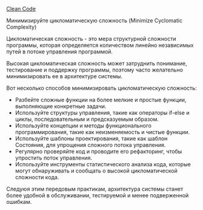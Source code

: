[Clean Code](/docs/SoftwareDesign&Architecture/CleanCode/CleanCode.md)

Минимизируйте цикломатическую сложность  (Minimize Cyclomatic Complexity)

Цикломатическая сложность - это мера структурной сложности программы, которая определяется количеством линейно независимых путей в потоке управления программой.

Высокая цикломатическая сложность может затруднить понимание, тестирование и поддержку программы, поэтому часто желательно минимизировать ее в архитектуре системы.

Вот несколько способов минимизировать цикломатическую сложность:
 - Разбейте сложные функции на более мелкие и простые функции, выполняющие конкретные задачи.
 - Используйте структуры управления, такие как  операторы if-else и циклы, последовательным и предсказуемым образом.
 - Используйте концепции и методы функционального программирования, такие как неизменяемость и чистые функции.
 - Используйте шаблоны проектирования, такие как шаблон Состояния, для упрощения сложного потока управления.
 - Регулярно проверяйте код и проводите его рефакторинг, чтобы упростить поток управления.
 - Используйте инструменты статистического анализа кода, которые могут обнаруживать и сообщать о высокой цикломатической сложности кода. 

Следуюя этим передовым практикам, архитектура  системы станет более удобной в обслуживании, тестируемой и менее подверженной ошибкам. 